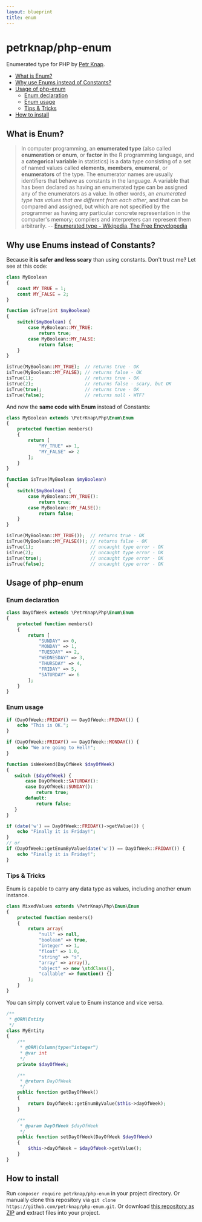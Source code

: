 ```yaml
---
layout: blueprint
title: enum
---
```

# petrknap/php-enum

Enumerated type for PHP by [Petr Knap].

* [What is Enum?](#what-is-enum)
* [Why use Enums instead of Constants?](#why-use-enums-instead-of-constants)
* [Usage of php-enum](#usage-of-php-enum)
    * [Enum declaration](#enum-declaration)
    * [Enum usage](#enum-usage)
    * [Tips & Tricks](#tips--tricks)
* [How to install](#how-to-install)


## What is Enum?

> In computer programming, an **enumerated type** (also called **enumeration** or **enum**, or **factor** in the R programming language, and a **categorical variable** in statistics) is a data type consisting of a set of named values called **elements**, **members**, **enumeral**, or **enumerators** of the type. The enumerator names are usually identifiers that behave as constants in the language. A variable that has been declared as having an enumerated type can be assigned any of the enumerators as a value. In other words, an *enumerated type has values that are different from each other*, and that can be compared and assigned, but which are not specified by the programmer as having any particular concrete representation in the computer's memory; compilers and interpreters can represent them arbitrarily.
-- [Enumerated type - Wikipedia, The Free Encyclopedia]


## Why use Enums instead of Constants?

Because **it is safer and less scary** than using constants. Don't trust me? Let see at this code:

```php
class MyBoolean
{
    const MY_TRUE = 1;
    const MY_FALSE = 2;
}

function isTrue(int $myBoolean)
{
    switch($myBoolean) {
        case MyBoolean::MY_TRUE:
            return true;
        case MyBoolean::MY_FALSE:
            return false;
    }
}

isTrue(MyBoolean::MY_TRUE);  // returns true - OK
isTrue(MyBoolean::MY_FALSE); // returns false - OK
isTrue(1);                   // returns true - OK
isTrue(2);                   // returns false - scary, but OK
isTrue(true);                // returns true - OK
isTrue(false);               // returns null - WTF?
```

And now the **same code with Enum** instead of Constants:

```php
class MyBoolean extends \PetrKnap\Php\Enum\Enum
{
    protected function members()
    {
        return [
            "MY_TRUE" => 1,
            "MY_FALSE" => 2
        ];
    }
}

function isTrue(MyBoolean $myBoolean)
{
    switch($myBoolean) {
        case MyBoolean::MY_TRUE():
            return true;
        case MyBoolean::MY_FALSE():
            return false;
    }
}

isTrue(MyBoolean::MY_TRUE());  // returns true - OK
isTrue(MyBoolean::MY_FALSE()); // returns false - OK
isTrue(1);                     // uncaught type error - OK
isTrue(2);                     // uncaught type error - OK
isTrue(true);                  // uncaught type error - OK
isTrue(false);                 // uncaught type error - OK
```


## Usage of php-enum

### Enum declaration
```php
class DayOfWeek extends \PetrKnap\Php\Enum\Enum
{
    protected function members()
    {
        return [
            "SUNDAY" => 0,
            "MONDAY" => 1,
            "TUESDAY" => 2,
            "WEDNESDAY" => 3,
            "THURSDAY" => 4,
            "FRIDAY" => 5,
            "SATURDAY" => 6
        ];
    }
}
```

### Enum usage
```php
if (DayOfWeek::FRIDAY() == DayOfWeek::FRIDAY()) {
    echo "This is OK.";
}
```

```php
if (DayOfWeek::FRIDAY() == DayOfWeek::MONDAY()) {
    echo "We are going to Hell!";
}
```

```php
function isWeekend(DayOfWeek $dayOfWeek)
{
   switch ($dayOfWeek) {
       case DayOfWeek::SATURDAY():
       case DayOfWeek::SUNDAY():
           return true;
       default:
           return false;
   }
}
```

```php
if (date('w') == DayOfWeek::FRIDAY()->getValue()) {
    echo "Finally it is Friday!";
}
// or
if (DayOfWeek::getEnumByValue(date('w')) == DayOfWeek::FRIDAY()) {
    echo "Finally it is Friday!";
}
```

### Tips & Tricks

Enum is capable to carry any data type as values, including another enum instance.

```php
class MixedValues extends \PetrKnap\Php\Enum\Enum
{
    protected function members()
    {
        return array(
            "null" => null,
            "boolean" => true,
            "integer" => 1,
            "float" => 1.0,
            "string" => "s",
            "array" => array(),
            "object" => new \stdClass(),
            "callable" => function() {}
        );
    }
}
```

You can simply convert value to Enum instance and vice versa.

```php
/**
 * @ORM\Entity
 */
class MyEntity
{
    /**
     * @ORM\Column(type="integer")
     * @var int
     */
    private $dayOfWeek;

    /**
     * @return DayOfWeek
     */
    public function getDayOfWeek()
    {
        return DayOfWeek::getEnumByValue($this->dayOfWeek);
    }

    /**
     * @param DayOfWeek $dayOfWeek
     */
    public function setDayOfWeek(DayOfWeek $dayOfWeek)
    {
        $this->dayOfWeek = $dayOfWeek->getValue();
    }
}
```


## How to install

Run `composer require petrknap/php-enum` in your project directory. Or manually clone this repository via `git clone https://github.com/petrknap/php-enum.git`. Or download [this repository as ZIP] and extract files into your project.



[Petr Knap]:http://petrknap.cz/
[Enumerated type - Wikipedia, The Free Encyclopedia]:https://en.wikipedia.org/w/index.php?title=Enumerated_type&oldid=701057934
[this repository as ZIP]:https://github.com/petrknap/php-enum/archive/master.zip
